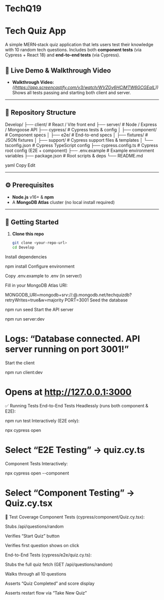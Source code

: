 # TechQ19
# Tech Quiz App

A simple MERN‐stack quiz application that lets users test their knowledge with 10 random tech questions. Includes both **component tests** (via Cypress + React 18) and **end-to-end tests** (via Cypress).

## 🔗 Live Demo & Walkthrough Video

- **Walkthrough Video:** _((https://app.screencastify.com/v3/watch/WVZGy6HCiMTW6GCGEaIL))_  
  Shows all tests passing and starting both client and server.

---

## 📂 Repository Structure

Develop/
├── client/ # React / Vite front end
├── server/ # Node / Express / Mongoose API
├── cypress/ # Cypress tests & config
│ ├── component/ # Component specs
│ ├── e2e/ # End-to-end specs
│ ├── fixtures/ # JSON fixtures
│ ├── support/ # Cypress support files & templates
│ └── tsconfig.json # Cypress TypeScript config
├── cypress.config.ts # Cypress root config (E2E + component)
├── .env.example # Example environment variables
├── package.json # Root scripts & deps
└── README.md

yaml
Copy
Edit

---

## ⚙️ Prerequisites

- **Node.js** v16+ & **npm**  
- A **MongoDB Atlas** cluster (no local install required)

---

## 🚀 Getting Started

1. **Clone this repo**  
   ```bash
   git clone <your-repo-url>
   cd Develop
Install dependencies


npm install
Configure environment

Copy .env.example to .env (in server/)

Fill in your MongoDB Atlas URI:

MONGODB_URI=mongodb+srv://<username>:<password>@<cluster>.mongodb.net/techquizdb?retryWrites=true&w=majority
PORT=3001
Seed the database


npm run seed
Start the API server


npm run server:dev
# Logs: “Database connected. API server running on port 3001!”
Start the client


npm run client:dev
# Opens at http://127.0.0.1:3000
✅ Running Tests
End-to-End Tests
Headlessly (runs both component & E2E):


npm run test
Interactively (E2E only):


npx cypress open
# Select “E2E Testing” → quiz.cy.ts
Component Tests
Interactively:


npx cypress open --component
# Select “Component Testing” → Quiz.cy.tsx
📝 Test Coverage
Component Tests (cypress/component/Quiz.cy.tsx):

Stubs /api/questions/random

Verifies “Start Quiz” button

Verifies first question shows on click

End-to-End Tests (cypress/e2e/quiz.cy.ts):

Stubs the full quiz fetch (GET /api/questions/random)

Walks through all 10 questions

Asserts “Quiz Completed” and score display

Asserts restart flow via “Take New Quiz”

